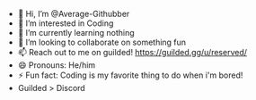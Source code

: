 - 👋 Hi, I’m @Average-Githubber
- 👀 I’m interested in Coding
- 🌱 I’m currently learning nothing
- 💞️ I’m looking to collaborate on something fun
- 📫 Reach out to me on guilded! https://guilded.gg/u/reserved/
- 😄 Pronouns: He/him
- ⚡ Fun fact: Coding is my favorite thing to do when i'm bored!
- Guilded > Discord

<!---
Average-Githubber/Average-Githubber is a ✨ special ✨ repository because its `README.md` (this file) appears on your GitHub profile.
You can click the Preview link to take a look at your changes.
--->
